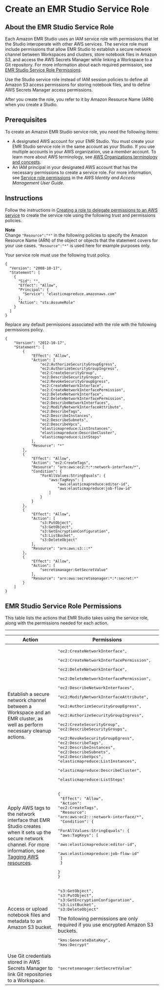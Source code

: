 # Create an EMR Studio Service Role<a name="emr-studio-service-role"></a>

## About the EMR Studio Service Role<a name="emr-studio-about-service-role"></a>

Each Amazon EMR Studio uses an IAM service role with permissions that let the Studio interoperate with other AWS services\. The service role must include permissions that allow EMR Studio to establish a secure network channel between Workspaces and clusters, store notebook files in Amazon S3, and access the AWS Secrets Manager while linking a Workspace to a Git repository\. For more information about each required permission, see [EMR Studio Service Role Permissions](#emr-studio-service-role-permissions-table)\.

Use the Studio service role instead of IAM session policies to define all Amazon S3 access permissions for storing notebook files, and to define AWS Secrets Manager access permissions\.

After you create the role, you refer to it by Amazon Resource Name \(ARN\) when you create a Studio\. 

## Prerequisites<a name="emr-studio-service-role-prereqs"></a>

To create an Amazon EMR Studio service role, you need the following items:
+ A designated AWS account for your EMR Studio\. You must create your EMR Studio service role in the same account as your Studio\. If you use multiple accounts in your AWS organization, use a *member* account\. To learn more about AWS terminology, see [AWS Organizations terminology and concepts](https://docs.aws.amazon.com/organizations/latest/userguide/orgs_getting-started_concepts.html)\. 
+ An IAM principal in your designated AWS account that has the necessary permissions to create a service role\. For more information, see [Service role permissions](https://docs.aws.amazon.com/IAM/latest/UserGuide/id_roles_create_for-service.html#id_roles_create_service-permissions) in the *AWS Identity and Access Management User Guide*\.

## Instructions<a name="emr-studio-service-role-instructions"></a>

Follow the instructions in [Creating a role to delegate permissions to an AWS service](https://docs.aws.amazon.com/IAM/latest/UserGuide/id_roles_create_for-service.html) to create the service role using the following trust and permissions policies\. 

**Note**  
Change `"Resource":"*"` in the following policies to specify the Amazon Resource Name \(ARN\) of the object or objects that the statement covers for your use cases\. `"Resource":"*"` is used here for example purposes only\.

Your service role must use the following trust policy\.

```
{
  "Version": "2008-10-17",
  "Statement": [
    {
      "Sid": "",
      "Effect": "Allow",
      "Principal": {
        "Service": "elasticmapreduce.amazonaws.com"
      },
      "Action": "sts:AssumeRole"
    }
  ]
}
```

Replace any default permissions associated with the role with the following permissions policy\. 

```
{
    "Version": "2012-10-17",
    "Statement": [
        {
            "Effect": "Allow",
            "Action": [
                "ec2:AuthorizeSecurityGroupEgress",
                "ec2:AuthorizeSecurityGroupIngress",
                "ec2:CreateSecurityGroup",
                "ec2:DescribeSecurityGroups",
                "ec2:RevokeSecurityGroupEgress",
                "ec2:CreateNetworkInterface",
                "ec2:CreateNetworkInterfacePermission",
                "ec2:DeleteNetworkInterface",
                "ec2:DeleteNetworkInterfacePermission",
                "ec2:DescribeNetworkInterfaces",
                "ec2:ModifyNetworkInterfaceAttribute",
                "ec2:DescribeTags",
                "ec2:DescribeInstances",
                "ec2:DescribeSubnets",
                "ec2:DescribeVpcs",
                "elasticmapreduce:ListInstances",
                "elasticmapreduce:DescribeCluster",
                "elasticmapreduce:ListSteps"
            ],
            "Resource": "*"
        },
        {
            "Effect": "Allow",
            "Action": "ec2:CreateTags",
            "Resource": "arn:aws:ec2:*:*:network-interface/*",
            "Condition": {
                "ForAllValues:StringEquals": {
                    "aws:TagKeys": [
                        "aws:elasticmapreduce:editor-id",
                        "aws:elasticmapreduce:job-flow-id"
                    ]
                }
            }
        },
        {
            "Effect": "Allow",
            "Action": [
                "s3:PutObject",
                "s3:GetObject",
                "s3:GetEncryptionConfiguration",
                "s3:ListBucket",
                "s3:DeleteObject"
            ],
            "Resource": "arn:aws:s3:::*"
        },
        {
            "Effect": "Allow",
            "Action": [
                "secretsmanager:GetSecretValue"
            ],
            "Resource": "arn:aws:secretsmanager:*:*:secret:*"
        }
    ]
}
```

## EMR Studio Service Role Permissions<a name="emr-studio-service-role-permissions-table"></a>

This table lists the actions that EMR Studio takes using the service role, along with the permissions needed for each action\.


****  

| Action | Permissions | 
| --- | --- | 
| Establish a secure network channel between a Workspace and an EMR cluster, as well as perform necessary cleanup actions\. |  <pre>"ec2:CreateNetworkInterface", <br />"ec2:CreateNetworkInterfacePermission", <br />"ec2:DeleteNetworkInterface", <br />"ec2:DeleteNetworkInterfacePermission", <br />"ec2:DescribeNetworkInterfaces", <br />"ec2:ModifyNetworkInterfaceAttribute", <br />"ec2:AuthorizeSecurityGroupEgress", <br />"ec2:AuthorizeSecurityGroupIngress", <br />"ec2:CreateSecurityGroup",<br />"ec2:DescribeSecurityGroups", <br />"ec2:RevokeSecurityGroupEgress",<br />"ec2:DescribeTags",<br />"ec2:DescribeInstances",<br />"ec2:DescribeSubnets",<br />"ec2:DescribeVpcs",<br />"elasticmapreduce:ListInstances", <br />"elasticmapreduce:DescribeCluster", <br />"elasticmapreduce:ListSteps"</pre>  | 
| Apply AWS tags to the network interface that EMR Studio creates when it sets up the secure network channel\. For more information, see [Tagging AWS resources](https://docs.aws.amazon.com/general/latest/gr/aws_tagging.html)\. |  <pre>{<br />  "Effect": "Allow",<br />  "Action": "ec2:CreateTags",<br />  "Resource": "arn:aws:ec2:*:*:network-interface/*",<br />  "Condition": {<br />    "ForAllValues:StringEquals": {<br />      "aws:TagKeys": [<br />        "aws:elasticmapreduce:editor-id",<br />        "aws:elasticmapreduce:job-flow-id"<br />      ]<br />    }<br />  }<br />}</pre>  | 
| Access or upload notebook files and metadata to an Amazon S3 bucket\. |  <pre>"s3:GetObject",<br />"s3:PutObject",<br />"s3:GetEncryptionConfiguration",<br />"s3:ListBucket",<br />"s3:DeleteObject"</pre> The following permissions are only required if you use encrypted Amazon S3 buckets\. <pre>"kms:GenerateDataKey",<br />"kms:Decrypt"</pre>  | 
| Use Git credentials stored in AWS Secrets Manager to link Git repositories to a Workspace\. | <pre>"secretsmanager:GetSecretValue"</pre> | 